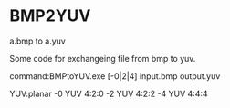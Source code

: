 # BMP2YUV
a.bmp to a.yuv

Some code for exchangeing file from bmp to yuv.

command:BMPtoYUV.exe [-0|2|4] input.bmp output.yuv

YUV:planar
    -0 YUV 4:2:0
    -2 YUV 4:2:2
    -4 YUV 4:4:4

